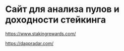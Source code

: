 
# Сайт для анализа пулов и доходности стейкинга

https://www.stakingrewards.com/

https://dappradar.com/